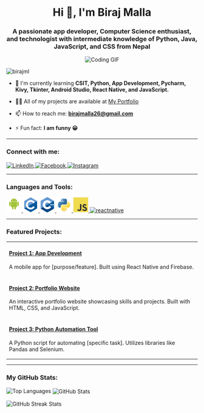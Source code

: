 <h1 align="center">Hi 👋, I'm Biraj Malla</h1>
<h3 align="center">A passionate app developer, Computer Science enthusiast, and technologist with intermediate knowledge of Python, Java, JavaScript, and CSS from Nepal</h3>

<!-- Add a GIF here -->
<p align="center">
   <img src="https://media.giphy.com/media/qgQUggAC3Pfv687qPC/giphy.gif" alt="Coding GIF" width="600" />
</p>

<p align="left"> 
   <img src="https://komarev.com/ghpvc/?username=birajml&label=Profile%20views&color=0e75b6&style=flat" alt="birajml" />
</p>

- 🌱 I'm currently learning **CSIT, Python, App Development, Pycharm, Kivy, Tkinter, Android Studio, React Native, and JavaScript.**

- 👨‍💻 All of my projects are available at [My Portfolio](https://linktr.ee/BirajMalla7)

- 📫 How to reach me: **birajmalla26@gmail.com**

- ⚡ Fun fact: **I am funny 😀**

---

<h3 align="left">Connect with me:</h3>
<p align="left">
   <a href="https://linkedin.com/in/biraj-malla-487b4a2b4/" target="blank">
      <img align="center" src="https://raw.githubusercontent.com/rahuldkjain/github-profile-readme-generator/master/src/images/icons/Social/linked-in-alt.svg" alt="LinkedIn" height="30" width="40" />
   </a>
   <a href="https://www.facebook.com/profile.php?id=100092584792919" target="blank">
      <img align="center" src="https://raw.githubusercontent.com/rahuldkjain/github-profile-readme-generator/master/src/images/icons/Social/facebook.svg" alt="Facebook" height="30" width="40" />
   </a>
   <a href="https://instagram.com/bbiraj1436" target="blank">
      <img align="center" src="https://raw.githubusercontent.com/rahuldkjain/github-profile-readme-generator/master/src/images/icons/Social/instagram.svg" alt="Instagram" height="30" width="40" />
   </a>
</p>

---

<h3 align="left">Languages and Tools:</h3>
<p align="left"> 
   <a href="https://developer.android.com" target="_blank" rel="noreferrer"> <img src="https://raw.githubusercontent.com/devicons/devicon/master/icons/android/android-original-wordmark.svg" alt="android" width="40" height="40"/> </a> 
   <a href="https://www.cprogramming.com/" target="_blank" rel="noreferrer"> <img src="https://raw.githubusercontent.com/devicons/devicon/master/icons/c/c-original.svg" alt="c" width="40" height="40"/> </a> 
   <a href="https://www.w3schools.com/cpp/" target="_blank" rel="noreferrer"> <img src="https://raw.githubusercontent.com/devicons/devicon/master/icons/cplusplus/cplusplus-original.svg" alt="cplusplus" width="40" height="40"/> </a>
   <a href="https://www.python.org" target="_blank" rel="noreferrer"> <img src="https://raw.githubusercontent.com/devicons/devicon/master/icons/python/python-original.svg" alt="python" width="40" height="40"/> </a>
   <a href="https://developer.mozilla.org/en-US/docs/Web/JavaScript" target="_blank" rel="noreferrer"> <img src="https://raw.githubusercontent.com/devicons/devicon/master/icons/javascript/javascript-original.svg" alt="javascript" width="40" height="40"/> </a>
   <a href="https://reactnative.dev/" target="_blank" rel="noreferrer"> <img src="https://reactnative.dev/img/header_logo.svg" alt="reactnative" width="40" height="40"/> </a>
   <!-- Add more icons as needed -->
</p>

---

<h3 align="left">Featured Projects:</h3>

<table>
   <tr>
      <td>
         <h4><a href="https://github.com/birajml/project1">Project 1: App Development</a></h4>
         <p>A mobile app for [purpose/feature]. Built using React Native and Firebase.</p>
      </td>
   </tr>
   <tr>
      <td>
         <h4><a href="https://github.com/birajml/project2">Project 2: Portfolio Website</a></h4>
         <p>An interactive portfolio website showcasing skills and projects. Built with HTML, CSS, and JavaScript.</p>
      </td>
   </tr>
   <tr>
      <td>
         <h4><a href="https://github.com/birajml/project3">Project 3: Python Automation Tool</a></h4>
         <p>A Python script for automating [specific task]. Utilizes libraries like Pandas and Selenium.</p>
      </td>
   </tr>
</table>

---

<h3 align="left">My GitHub Stats:</h3>
<p>
   <img align="left" src="https://github-readme-stats.vercel.app/api/top-langs?username=birajml&show_icons=true&locale=en&layout=compact" alt="Top Languages" />
</p>
<p>&nbsp;<img align="center" src="https://github-readme-stats.vercel.app/api?username=birajml&show_icons=true&locale=en" alt="GitHub Stats" /></p>
<p><img align="center" src="https://github-readme-streak-stats.herokuapp.com/?user=birajml&" alt="GitHub Streak Stats" /></p>
